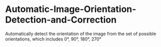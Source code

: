 # Automatic-Image-Orientation-Detection-and-Correction
Automatically detect the orientation of the image from the set of possible orientations, which includes 0°, 90°, 180°, 270°
